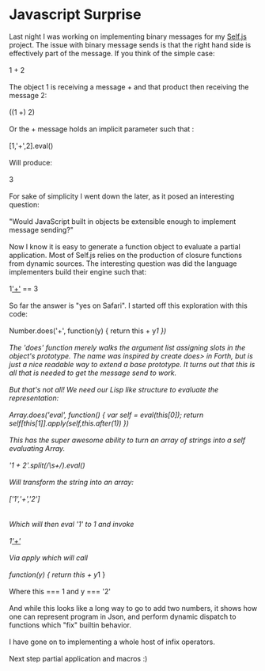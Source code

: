 Javascript Surprise
===================

Last night I was working on implementing binary messages for my <a href="http://github.com/cthulhuology/Self.js">Self.js</a> project. The issue with binary message sends is that the right hand side is effectively part of the message. If you think of the simple case:<br><br>  1 + 2<br><br>The object 1 is receiving a message + and that product then receiving the message 2:<br><br>  ((1 +) 2)<br><br>Or the + message holds an implicit parameter such that :<br><br>  [1,&#39;+&#39;,2].eval()<br><br>Will produce:<br><br>  3<br><br>For sake of simplicity I went down the later, as it posed an interesting question:<br><br>  "Would JavaScript built in objects be extensible enough to implement message sending?"<br><br>Now I know it is easy to generate a function object to evaluate a partial application. Most of Self.js relies on the production of closure functions from dynamic sources. The interesting question was did the language implementers build their engine such that:<br><br>  1[&#39;+&#39;](2) == 3<br><br>So far the answer is "yes on Safari".  I started off this exploration with this code:<br><br>  Number.does(&#39;+&#39;, function(y) { return this + y*1 })<br><br>The &#39;does&#39; function merely walks the argument list assigning slots in the object&#39;s prototype. The name was inspired by create does> in Forth, but is just a nice readable way to extend a base prototype. It turns out that this is all that is needed to get the message send to work. <br><br>But that&#39;s not all!  We need our Lisp like structure to evaluate the representation:<br><br>  Array.does(&#39;eval&#39;, function() { var self = eval(this[0]); return self[this[1]].apply(self,this.after(1)) })<br><br>This has the super awesome ability to turn an array of strings into a self evaluating Array. <br><br>  &#39;1 +  2&#39;.split(/\\s+/).eval()<br><br>Will transform the string into an array:<br><br>  [&#39;1&#39;,&#39;+&#39;,&#39;2&#39;]<br><br><br>Which will then eval &#39;1&#39; to 1 and invoke <br><br>  1[&#39;+&#39;](2)<br><br>Via apply which will call<br> <br>  function(y) { return this + y*1 }<br><br>Where this === 1 and y === &#39;2&#39;<br><br>And while this looks like a long way to go to add two numbers, it shows how one can represent program in Json, and perform dynamic dispatch to functions which "fix" builtin behavior. <br><br>I have gone on to implementing a whole host of infix operators. <br><br>Next step partial application and macros :)<br><br><br>